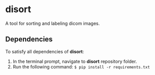 # disort
A tool for sorting and labeling dicom images.

## Dependencies
To satisfy all dependencies of **disort**:
1. In the terminal prompt, navigate to **disort** repository folder. 
2. Run the following command:
`$ pip install -r requirements.txt`